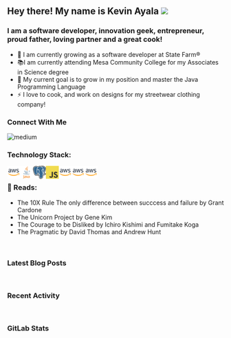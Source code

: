<h2> Hey there! My name is Kevin Ayala <img src="https://github.githubassets.com/images/icons/emoji/unicode/1f44b.png" /> </h2>

<h3> I am a software developer, innovation geek, entrepreneur, proud father, loving partner and a great cook!</h3>
<ul>
  <li>
  🌱 I am currently growing as a software developer at State Farm®
  </li>
   <li>
  📚I am currently attending Mesa Community College for my Associates in Science degree
  </li>
  <li>
  🥅 My current goal is to grow in my position and master the Java Programming Language 
  </li>
  <li>
  ⚡ I love to cook, and work on designs for my streetwear clothing company!
  </li>
</ul>
<h3>
Connect With Me 
</h3>
<p>
<a href="https://eresh-zealous.medium.com/" rel="nofollow"><img align="left" alt="medium" src="https://camo.githubusercontent.com/49c80c79c674e543c2c7c2ee7930cc15791f4bd56da17c4b3c91c273349bef8d/68747470733a2f2f696d672e736869656c64732e696f2f62616467652f6d656469756d2d2532333132313030452e7376673f267374796c653d666f722d7468652d6261646765266c6f676f3d6d656469756d266c6f676f436f6c6f723d7768697465" data-canonical-src="https://img.shields.io/badge/medium-%2312100E.svg?&amp;style=for-the-badge&amp;logo=medium&amp;logoColor=white" style="max-width:100%;"></a>
</p>
<br>
<h3>
Technology Stack:
</h3>
<p>
<a href="https://eresh-zealous.medium.com/" rel="nofollow"><img align="left" alt="AWS" width="30px" src="https://raw.githubusercontent.com/github/explore/fbceb94436312b6dacde68d122a5b9c7d11f9524/topics/aws/aws.png" style="max-width:100%;"></a>
<a href="https://eresh-zealous.medium.com/" rel="nofollow"><img align="left" alt="Java" width="30px" src="https://raw.githubusercontent.com/github/explore/80688e429a7d4ef2fca1e82350fe8e3517d3494d/topics/java/java.png    " style="max-width:100%;"></a>
<a href="https://eresh-zealous.medium.com/" rel="nofollow"><img align="left" alt="Postgresql" width="30px" src="https://raw.githubusercontent.com/github/explore/80688e429a7d4ef2fca1e82350fe8e3517d3494d/topics/postgresql/postgresql.png     " style="max-width:100%;"></a>
<a href="https://eresh-zealous.medium.com/" rel="nofollow"><img align="left" alt="JavaScript" width="30px" src="https://raw.githubusercontent.com/github/explore/80688e429a7d4ef2fca1e82350fe8e3517d3494d/topics/javascript/javascript.png" style="max-width:100%;"></a>
<a href="https://eresh-zealous.medium.com/" rel="nofollow"><img align="left" alt="AWS" width="30px" src="https://raw.githubusercontent.com/github/explore/fbceb94436312b6dacde68d122a5b9c7d11f9524/topics/aws/aws.png" style="max-width:100%;"></a>
<a href="https://eresh-zealous.medium.com/" rel="nofollow"><img align="left" alt="AWS" width="30px" src="https://raw.githubusercontent.com/github/explore/fbceb94436312b6dacde68d122a5b9c7d11f9524/topics/aws/aws.png" style="max-width:100%;"></a>
<a href="https://eresh-zealous.medium.com/" rel="nofollow"><img align="left" alt="AWS" width="30px" src="https://raw.githubusercontent.com/github/explore/fbceb94436312b6dacde68d122a5b9c7d11f9524/topics/aws/aws.png" style="max-width:100%;"></a>
</p>
<br>
<h3>
🔖 Reads: 
</h3>
<ul>
<li>The 10X Rule The only difference between succcess and failure by Grant Cardone</li>
<li>The Unicorn Project by Gene Kim</li>
<li>The Courage to be Disliked by Ichiro Kishimi and Fumitake Koga</li>
<li>The Pragmatic by David Thomas and Andrew Hunt</li>
</ul>
<br>
<h3>
Latest Blog Posts 
</h3>
<br>
<h3>
Recent Activity
</h3>
<br>
<h3>
GitLab Stats
</h3>
